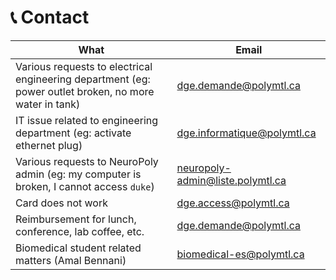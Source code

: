 # <span>📞</span> Contact


| What                                                                                                   | Email                            |
|--------------------------------------------------------------------------------------------------------|----------------------------------|
| Various requests to electrical engineering department (eg: power outlet broken, no more water in tank) | dge.demande@polymtl.ca           |
| IT issue related to engineering department (eg: activate ethernet plug)                                | dge.informatique@polymtl.ca      |
| Various requests to NeuroPoly admin (eg: my computer is broken, I cannot access `duke`)                | neuropoly-admin@liste.polymtl.ca |
| Card does not work                                                                                     | dge.access@polymtl.ca            |
| Reimbursement for lunch, conference, lab coffee, etc.                                                  | dge.demande@polymtl.ca           |
| Biomedical student related matters (Amal Bennani)                                                      | biomedical-es@polymtl.ca         |
